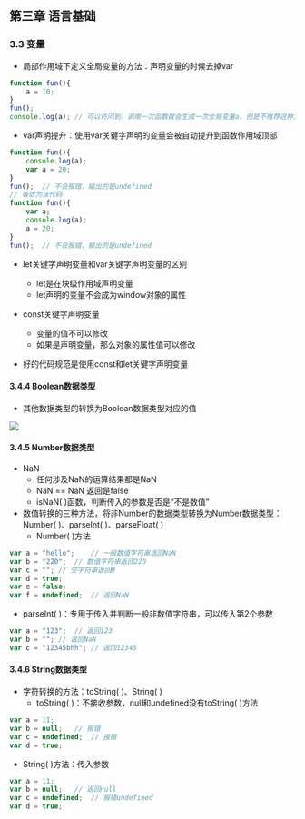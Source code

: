 ## 第三章 语言基础

### 3.3 变量

- 局部作用域下定义全局变量的方法：声明变量的时候去掉var

```javascript
function fun(){
	a = 10;
}
fun();
console.log(a);	// 可以访问到，调用一次函数就会生成一次全局变量a，但是不推荐这种方法去参加全局变量
```

- var声明提升：使用var关键字声明的变量会被自动提升到函数作用域顶部

```javascript
function fun(){
	console.log(a);
	var a = 20;
}
fun();	// 不会报错，输出的是undefined
// 等效为该代码
function fun(){
    var a;
	console.log(a);
	a = 20;
}
fun();	// 不会报错，输出的是undefined
```

- let关键字声明变量和var关键字声明变量的区别
  - let是在块级作用域声明变量
  - let声明的变量不会成为window对象的属性

- const关键字声明变量
  - 变量的值不可以修改
  - 如果是声明变量，那么对象的属性值可以修改

- 好的代码规范是使用const和let关键字声明变量

#### 3.4.4 Boolean数据类型

- 其他数据类型的转换为Boolean数据类型对应的值

![](http://my-picture.qiniu.notyourjeffery.top/image-20211020144727371.png)

#### 3.4.5 Number数据类型

- NaN
  - 任何涉及NaN的运算结果都是NaN
  - NaN == NaN 返回是false
  - isNaN( )函数，判断传入的参数是否是“不是数值”
- 数值转换的三种方法，将非Number的数据类型转换为Number数据类型：Number( )、parseInt( )、parseFloat( )	
  - Number( )方法

```javascript
var a = "hello";	// 一般数值字符串返回NaN
var b = "220";	// 数值字符串返回220
var c = "";	// 空字符串返回0
var d = true;
var e = false;
var f = undefined;	// 返回NaN
```

- parseInt( )：专用于传入并判断一般非数值字符串，可以传入第2个参数

```javascript
var a = "123";	// 返回123
var b = "";	// 返回NaN
var c = "12345bhh";	// 返回12345
```

#### 3.4.6 String数据类型

- 字符转换的方法：toString( )、String( )
  - toString( )：不接收参数，null和undefined没有toString( )方法

```javascript
var a = 11;
var b = null;	// 报错
var c = undefined;	// 报错
var d = true;
```

- String( )方法：传入参数

```javascript
var a = 11;
var b = null;	// 返回null
var c = undefined;	// 报错undefined
var d = true;
```

